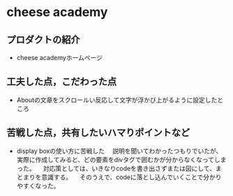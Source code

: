 # cheese academy

## プロダクトの紹介
- cheese academyホームページ

## 工夫した点，こだわった点
- Aboutの文章をスクロールい反応して文字が浮かび上がるように設定したところ

## 苦戦した点，共有したいハマりポイントなど
- display boxの使い方に苦戦した
　説明を聞いてわかったつもりでいたが、実際に作成してみると、どの要素をdivタグで囲むかが分からなくなってしまった。
　対応策としては、いきなりcodeを書き出さずまたは図にして、まとまりを意識する。
　そのうえで、codeに落とし込んでいくことで分かりやすくなった。
